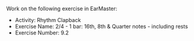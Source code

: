 Work on the following exercise in EarMaster:
- Activity: Rhythm Clapback
- Exercise Name: 2/4 - 1 bar: 16th, 8th & Quarter notes - including rests
- Exercise Number: 9.2
